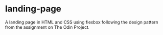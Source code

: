 # landing-page
A landing page in HTML and CSS using flexbox following the design pattern from the assignment on The Odin Project.